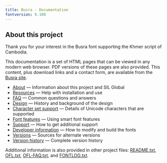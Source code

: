```yaml
---
title: Busra - Documentation
fontversion: 9.100
---
```


## About this project

Thank you for your interest in the Busra font supporting the Khmer script of Cambodia. 

This documentation is a set of HTML pages that can be viewed in any modern web browser. PDF versions of these pages are also provided. This content, plus download links and a contact form, are available from the [Busra site](https://software.sil.org/busra/).

- [About](about.md) — Information about this project and SIL Global
- [Resources](resources.md) — Help with installation and use
- [FAQ](faq.md) — Common questions and answers
- [Design](design.md) — History and background of the design
- [Character set support](charset.md) — Details of Unicode characters that are supported
- [Font features](features.md) — Using smart font features
- [Support](support.md) — How to get additional support
- [Developer information](developer.md) — How to modify and build the fonts
- [Versions](versions.md) — Sources for alternate versions
- [Version history](history.md) — Complete version history

Additional information is also provided in other project files: [README.txt](../README.txt), [OFL.txt](../OFL.txt), [OFL-FAQ.txt](../OFL-FAQ.txt), and [FONTLOG.txt](../FONTLOG.txt).

